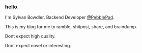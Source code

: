### hello.
I'm Sylvan Bowdler. Backend Developer [@PebblePad](https://pebblepad.co.uk).

This is my blog for me to ramble, shitpost, share, and braindump.

Dont expect high quality.

Dont expect novel or interesting.
